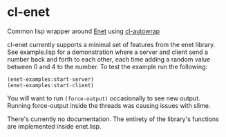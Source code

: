 # cl-enet

Common lisp wrapper around [Enet](http://enet.bespin.org/) using [cl-autowrap](https://github.com/rpav/cl-autowrap)

cl-enet currently supports a minimal set of features from the enet
library. See example.lisp for a demonstration where a server and
client send a number back and forth to each other, each time adding a
random value between 0 and 4 to the number. To test the example run
the following:

```
(enet-examples:start-server)
(enet-examples:start-client)
```

You will want to run `(force-output)` occasionally to see new output.
Running force-output inside the threads was causing issues with slime.

There's currently no documentation. The entirety of the library's
functions are implemented inside enet.lisp.

